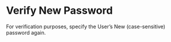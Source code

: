 # Verify New Password

For verification purposes, specify the User’s New (case-sensitive)
password again.
